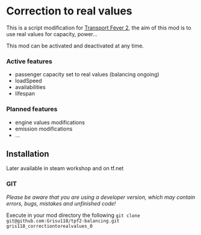 # Correction to real values

This is a script modification for [Transport Fever 2](https://www.transportfever2.com/),
the aim of this mod is to use real values for capacity, power...

This mod can be activated and deactivated at any time.

### Active features
* passenger capacity set to real values (balancing ongoing)
* loadSpeed
* availabilities
* lifespan

### Planned features
* engine values modifications
* emission modifications
* ...

## Installation

Later available in steam workshop and on tf.net

### GIT

*Please be aware that you are using a developer version, which may contain errors, bugs, mistakes and unfinished code!*

Execute in your mod directory the following `git clone git@github.com:Grisu118/tpf2-balancing.git gris118_correctiontorealvalues_0`
